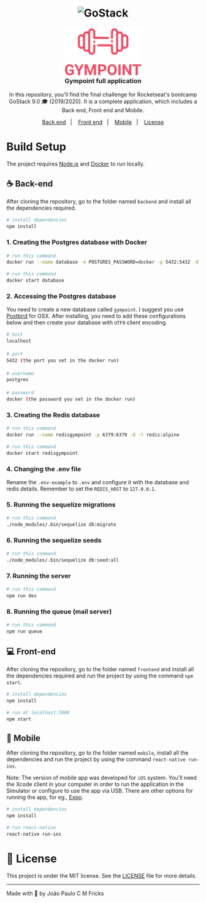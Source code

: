 <h1 align="center">
    <img alt="GoStack" src="https://rocketseat-cdn.s3-sa-east-1.amazonaws.com/bootcamp-header.png" width="200px" />
</h1>

<h3 align="center">
  <img alt="Gympoint" title="Gympoint" src=".github/gympoint-logo.png" width="200px" /> <br/>
  Gympoint full application
</h3>

<p align="center">In this repository, you'll find the final challenge for Rocketseat's bootcamp GoStack 9.0 🎓 (2019/2020). It is a complete application, which includes a Back end, Front end and Mobile.</p>

<p align="center">
  <a href="#coffee-back-end">Back end</a>&nbsp;&nbsp;&nbsp;|&nbsp;&nbsp;&nbsp;
  <a href="#computer-front-end">Front end</a>&nbsp;&nbsp;&nbsp;|&nbsp;&nbsp;&nbsp;
  <a href="#iphone-mobile">Mobile</a>&nbsp;&nbsp;&nbsp;|&nbsp;&nbsp;&nbsp;
  <a href="#memo-license">License</a>
</p>

# Build Setup

The project requires [Node.js](https://nodejs.org/) and [Docker](https://docs.docker.com/install/) to run locally.

## :coffee: Back-end

After cloning the repository, go to the folder named `backend` and install all the dependencies required.

```bash
# install dependencies
npm install
```

### 1. Creating the Postgres database with Docker

```bash
# run this command
docker run --name database -e POSTGRES_PASSWORD=docker -p 5432:5432 -d postgres
```

```bash
# run this command
docker start database
```

### 2. Accessing the Postgres database

You need to create a new database called `gympoint`. I suggest you use [Postbird](https://www.electronjs.org/apps/postbird) for OSX. After installing, you need to add these configurations below and then create your database with `UTF8` client encoding.

```bash
# host
localhost

# port
5432 (the port you set in the docker run)

# username
postgres

# password
docker (the password you set in the docker run)
```

### 3. Creating the Redis database

```bash
# run this command
docker run --name redisgympoint -p 6379:6379 -d -t redis:alpine
```

```bash
# run this command
docker start redisgympoint
```

### 4. Changing the .env file

Rename the `.env-example` to `.env` and configure it with the database and redis details. Remember to set the `REDIS_HOST` to `127.0.0.1`.

### 5. Running the sequelize migrations

```bash
# run this command
./node_modules/.bin/sequelize db:migrate
```

### 6. Running the sequelize seeds

```bash
# run this command
./node_modules/.bin/sequelize db:seed:all
```

### 7. Running the server

```bash
# run this command
npm run dev
```

### 8. Running the queue (mail server)

```bash
# run this command
npm run queue
```

## :computer: Front-end

After cloning the repository, go to the folder named `frontend` and install all the dependencies required and run the project by using the command `npm start`.

```bash
# install dependencies
npm install
```

```bash
# run at localhost:3000
npm start
```

## :iphone: Mobile

After cloning the repository, go to the folder named `mobile`, install all the dependencies and run the project by using the command `react-native run-ios`.

Note: The version of mobile app was developed for `iOS` system. You'll need the Xcode client in your computer in order to run the application in the Simulator or configure to use the app via USB. There are other options for running the app, for eg., [Expo](https://expo.io/learn).

```bash
# install dependencies
npm install
```

```bash
# run react-native
react-native run-ios
```

# :memo: License

This project is under the MIT license. See the [LICENSE](LICENSE.md) file for more details.

---

Made with :blue_heart: by João Paulo C M Fricks
